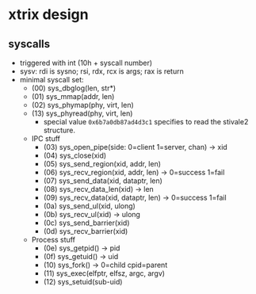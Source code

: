 # xtrix design
## syscalls
 - triggered with int (10h + syscall number)
 - sysv: rdi is sysno; rsi, rdx, rcx is args; rax is return
 - minimal syscall set:
     - (00) sys_dbglog(len, str*)
     - (01) sys_mmap(addr, len)
     - (02) sys_phymap(phy, virt, len)
     - (13) sys_phyread(phy, virt, len)
       - special value `0x6b7a0db87ad4d3c1` specifies to read the stivale2 structure.
     - IPC stuff
        - (03) sys_open_pipe(side: 0=client 1=server, chan) -> xid
        - (04) sys_close(xid)
        - (05) sys_send_region(xid, addr, len)
        - (06) sys_recv_region(xid, addr, len) -> 0=success 1=fail
        - (07) sys_send_data(xid, dataptr, len)
        - (08) sys_recv_data_len(xid) -> len
        - (09) sys_recv_data(xid, dataptr, len) -> 0=success 1=fail
        - (0a) sys_send_ul(xid, ulong)
        - (0b) sys_recv_ul(xid) -> ulong
        - (0c) sys_send_barrier(xid)
        - (0d) sys_recv_barrier(xid)
     - Process stuff
        - (0e) sys_getpid() -> pid
        - (0f) sys_getuid() -> uid
        - (10) sys_fork() -> 0=child cpid=parent
        - (11) sys_exec(elfptr, elfsz, argc, argv)
        - (12) sys_setuid(sub-uid)
